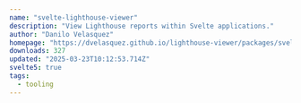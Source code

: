 ```yaml
---
name: "svelte-lighthouse-viewer"
description: "View Lighthouse reports within Svelte applications."
author: "Danilo Velasquez"
homepage: "https://dvelasquez.github.io/lighthouse-viewer/packages/svelte-lighthouse-viewer/demo/index.html"
downloads: 327
updated: "2025-03-23T10:12:53.714Z"
svelte5: true
tags: 
  - tooling
---
```


